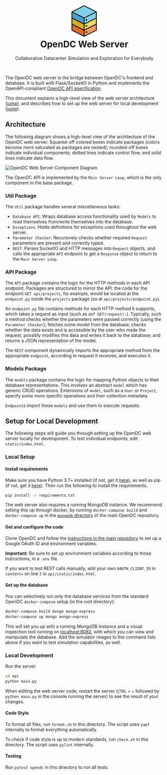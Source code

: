 <h1 align="center">
    <img src="../../docs/images/logo.png" width="100" alt="OpenDC">
    <br>
    OpenDC Web Server
</h1>
<p align="center">
    Collaborative Datacenter Simulation and Exploration for Everybody
</p>

<br>

The OpenDC web server is the bridge between OpenDC's frontend and database. It is built with Flask/SocketIO in Python and implements the OpenAPI-compliant [OpenDC API specification](../../opendc-api-spec.yml).

This document explains a high-level view of the web server architecture ([jump](#architecture)), and describes how to set up the web server for local development ([jump](#setup-for-local-development)).

## Architecture

The following diagram shows a high-level view of the architecture of the OpenDC web server. Squared-off colored boxes indicate packages (colors become more saturated as packages are nested); rounded-off boxes indicate individual components; dotted lines indicate control flow; and solid lines indicate data flow.

![OpenDC Web Server Component Diagram](misc/artwork/opendc-web-server-component-diagram.png)

The OpenDC API is implemented by the `Main Server Loop`, which is the only component in the base package.

### Util Package

The `Util` package handles several miscellaneous tasks:

* `Database API`: Wraps database access functionality used by `Models` to read themselves from/write themselves into the database.
* `Exceptions`: Holds definitions for exceptions used throughout the web server.
* `Parameter Checker`: Recursively checks whether required `Request` parameters are present and correctly typed.
* `REST`: Parses SocketIO and HTTP messages into `Request` objects, and calls the appropriate `API` endpoint to get a `Response` object to return to the `Main Server Loop`.

### API Package

The `API` package contains the logic for the HTTP methods in each API endpoint. Packages are structured to mirror the API: the code for the endpoint `GET api/projects`, for example, would be located at the `endpoint.py` inside the `projects` package (so at `api/projects/endpoint.py`).

An `endpoint.py` file contains methods for each HTTP method it supports, which takes a request as input (such as `def GET(request):`). Typically, such a method checks whether the parameters were passed correctly (using the `Parameter Checker`); fetches some model from the database; checks whether the data exists and is accessible by the user who made the request; possibly modifies this data and writes it back to the database; and returns a JSON representation of the model.

The `REST` component dynamically imports the appropriate method from the appropriate `endpoint`, according to request it receives, and executes it.

### Models Package

The `models` package contains the logic for mapping Python objects to their database representations. This involves an abstract `model` which has generic CRUD operations. Extensions of `model`, such as a `User` or `Project`, specify some more specific operations and their collection metadata.

`Endpoint`s import these `models` and use them to execute requests.

## Setup for Local Development

The following steps will guide you through setting up the OpenDC web server locally for development. To test individual endpoints, edit `static/index.html`.

### Local Setup

#### Install requirements

Make sure you have Python 3.7+ installed (if not, get it [here](https://www.python.org/)), as well as pip (if not, get it [here](https://pip.pypa.io/en/stable/installing/)). Then run the following to install the requirements.

```bash
pip install -r requirements.txt
```

The web server also requires a running MongoDB instance. We recommend setting this up through docker, by running `docker-compose build` and `docker-compose up` in the [`mongodb` directory](../database) of the main OpenDC repository.

#### Get and configure the code

Clone OpenDC and follow the [instructions in the main repository](../) to set up a Google OAuth ID and environment variables.

**Important:** Be sure to set up environment variables according to those instructions, in a `.env` file.

If you want to test REST calls manually, add your own `OAUTH_CLIENT_ID` in `content=` on line `2` in `api/static/index.html`.

#### Set up the database

You can selectively run only the database services from the standard OpenDC `docker-compose` setup (in the root directory):

```bash
docker-compose build mongo mongo-express
docker-compose up mongo mongo-express
```

This will set you up with a running MongoDB instance and a visual inspection tool running on [localhost:8082](http://localhost:8082), with which you can view and manipulate the database. Add the simulator images to the command lists above if you want to test simulation capabilities, as well.

### Local Development

Run the server.

```bash
cd api
python main.py
```

When editing the web server code, restart the server (`CTRL` + `c` followed by `python main.py` in the console running the server) to see the result of your changes.

#### Code Style

To format all files, run `format.sh` in this directory. The script uses `yapf` internally to format everything automatically.

To check if code style is up to modern standards, run `check.sh` in this directory. The script uses `pylint` internally.

#### Testing

Run `pytest opendc` in this directory to run all tests.
